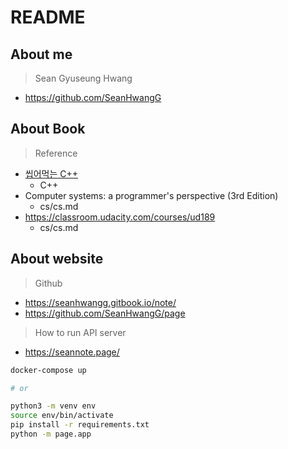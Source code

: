 # README

## About me

> Sean Gyuseung Hwang

* https://github.com/SeanHwangG

## About Book

> Reference

* [씹어먹는 C++](https://modoocode.com/134)
  * C++
* Computer systems: a programmer's perspective (3rd Edition)
  * cs/cs.md
* https://classroom.udacity.com/courses/ud189
  * cs/cs.md

## About website

> Github

* https://seanhwangg.gitbook.io/note/
* https://github.com/SeanHwangG/page

> How to run API server

* https://seannote.page/

```sh
docker-compose up

# or

python3 -m venv env
source env/bin/activate
pip install -r requirements.txt
python -m page.app
```
